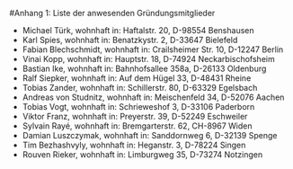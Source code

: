 #Anhang 1: Liste der anwesenden Gründungsmitglieder

- Michael Türk, wohnhaft in: Haftalstr. 20, D-98554 Benshausen
- Karl Spies, wohnhaft in: Benatzkystr. 2, D-33647 Bielefeld
- Fabian Blechschmidt, wohnhaft in: Crailsheimer Str. 10, D-12247 Berlin
- Vinai Kopp, wohnhaft in: Hauptstr. 18, D-74924 Neckarbischofsheim
- Bastian Ike, wohnhaft in: Bahnhofsallee 358a, D-26133 Oldenburg
- Ralf Siepker, wohnhaft in: Auf dem Hügel 33, D-48431 Rheine
- Tobias Zander, wohnhaft in: Schillerstr. 80, D-63329 Egelsbach
- Andreas von Studnitz, wohnhaft in: Meischenfeld 34, D-52076 Aachen
- Tobias Vogt, wohnhaft in: Schrieweshof 3, D-33106 Paderborn
- Viktor Franz, wohnhaft in: Preyerstr. 39, D-52249 Eschweiler
- Sylvain Rayé, wohnhaft in: Bremgarterstr. 62, CH-8967 Widen
- Damian Luszczymak, wohnhaft in: Sanddornweg 6, D-32139 Spenge
- Tim Bezhashvyly, wohnhaft in: Heganstr. 3, D-78224 Singen
- Rouven Rieker, wohnhaft in: Limburgweg 35, D-73274 Notzingen

